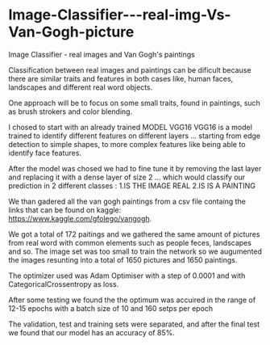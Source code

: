 # Image-Classifier---real-img-Vs-Van-Gogh-picture
Image Classifier - real images and Van Gogh's paintings

Classification between real images and paintings can be
dificult because there are similar traits and features
in both cases like, human faces, landscapes and different 
real word objects.

One approach will be to focus on some small traits, found
in paintings, such as brush strokers and color blending.

I chosed to start with an already trained MODEL VGG16
VGG16 is a model trained to identify different features
on different layers ... starting from edge detection
to simple shapes, to more complex features like being
able to identify face features.

After the model was chosed we had to fine tune it
by removing the last layer and replacing it with
a dense layer of size 2 ... which would classify
our prediction in 2 different classes :
    1.IS THE IMAGE REAL
    2.IS IS A PAINTING
    
We than gadered all the van gogh paintings from
a csv file containg the links that can be found on kaggle:
https://www.kaggle.com/gfolego/vangogh.

We got a total of 172 paitings and we gathered the same
amount of pictures from real word with common elements
such as people feces, landscapes and so.
The image set was too small to train the 
network so we augumented the images
resunting into a total of 1650 pictures
and 1650 paintings.

The optimizer used was Adam Optimiser with a step
of 0.0001 and with CategoricalCrossentropy as loss.

After some testing we found the the optimum was accuired 
in the range of 12-15 epochs with a batch size of 10
and 160 setps per epoch

The validation, test and training sets were separated,
and after the final test we found that our model 
has an accuracy of 85%.
